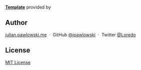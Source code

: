 [**Template**](https://github.com/jpawlowski/mta-sts.template/generate) provided by

## Author

[julian.pawlowski.me](https://julian.pawlowski.me/) &nbsp;&middot;&nbsp;
GitHub [@jpawlowski](https://github.com/jpawlowski/mta-sts.template) &nbsp;&middot;&nbsp;
Twitter [@Loredo](https://twitter.com/Loredo)

## License

[MIT License](https://github.com/jpawlowski/mta-sts.template/blob/gh-pages/LICENSE)
